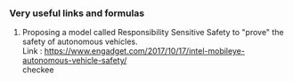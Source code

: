 ### Very useful links and formulas

1. Proposing a model called Responsibility Sensitive Safety to "prove" the safety of autonomous vehicles. <br /> Link : https://www.engadget.com/2017/10/17/intel-mobileye-autonomous-vehicle-safety/ <br /> 
checkee 


